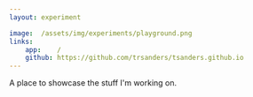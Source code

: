 ```yaml
---
layout: experiment

image:  /assets/img/experiments/playground.png
links:
    app:    /
    github: https://github.com/trsanders/tsanders.github.io
---
```


A place to showcase the stuff I'm working on.
